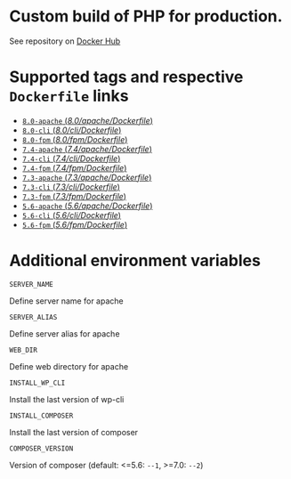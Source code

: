 # Custom build of PHP for production.

See repository on [Docker Hub](https://hub.docker.com/r/brabholdsa/php)

# Supported tags and respective `Dockerfile` links

- [ `8.0-apache` (*8.0/apache/Dockerfile*)](https://github.com/brabhold/docker-php/blob/master/apache/Dockerfile)
- [ `8.0-cli` (*8.0/cli/Dockerfile*)](https://github.com/brabhold/docker-php/blob/master/cli/Dockerfile)
- [ `8.0-fpm` (*8.0/fpm/Dockerfile*)](https://github.com/brabhold/docker-php/blob/master/fpm/Dockerfile)
- [ `7.4-apache` (*7.4/apache/Dockerfile*)](https://github.com/brabhold/docker-php/blob/7.4/apache/Dockerfile)
- [ `7.4-cli` (*7.4/cli/Dockerfile*)](https://github.com/brabhold/docker-php/blob/7.4/cli/Dockerfile)
- [ `7.4-fpm` (*7.4/fpm/Dockerfile*)](https://github.com/brabhold/docker-php/blob/7.4/fpm/Dockerfile)
- [ `7.3-apache` (*7.3/apache/Dockerfile*)](https://github.com/brabhold/docker-php/blob/7.3/apache/Dockerfile)
- [ `7.3-cli` (*7.3/cli/Dockerfile*)](https://github.com/brabhold/docker-php/blob/7.3/cli/Dockerfile)
- [ `7.3-fpm` (*7.3/fpm/Dockerfile*)](https://github.com/brabhold/docker-php/blob/7.3/fpm/Dockerfile)
- [ `5.6-apache` (*5.6/apache/Dockerfile*)](https://github.com/brabhold/docker-php/blob/5.6/apache/Dockerfile)
- [ `5.6-cli` (*5.6/cli/Dockerfile*)](https://github.com/brabhold/docker-php/blob/5.6/cli/Dockerfile)
- [ `5.6-fpm` (*5.6/fpm/Dockerfile*)](https://github.com/brabhold/docker-php/blob/5.6/fpm/Dockerfile)

# Additional environment variables

`SERVER_NAME`

Define server name for apache

`SERVER_ALIAS`

Define server alias for apache

`WEB_DIR`

Define web directory for apache

`INSTALL_WP_CLI`

Install the last version of wp-cli

`INSTALL_COMPOSER`

Install the last version of composer

`COMPOSER_VERSION`

Version of composer (default: <=5.6: `--1`, >=7.0: `--2`)
